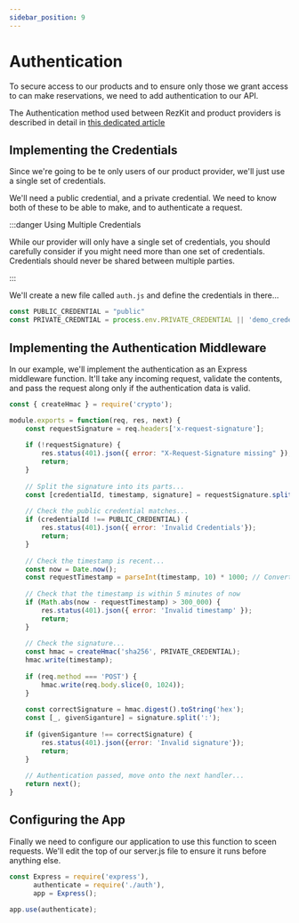 ```yaml
---
sidebar_position: 9
---
```


# Authentication

To secure access to our products and to ensure only those we grant access to can make reservations,
we need to add authentication to our API.

The Authentication method used between RezKit and product providers is described in detail
in [this dedicated article][auth-spec]

## Implementing the Credentials

Since we're going to be te only users of our product provider, we'll just use a single set of
credentials.

We'll need a public credential, and a private credential. We need to know both of these to be
able to make, and to authenticate a request.

:::danger Using Multiple Credentials

While our provider will only have a single set of credentials, you should carefully consider
if you might need more than one set of credentials.
Credentials should never be shared between multiple parties.

:::

We'll create a new file called `auth.js` and define the credentials in there...

```javascript title="auth.js"
const PUBLIC_CREDENTIAL = "public"
const PRIVATE_CREDNTIAL = process.env.PRIVATE_CREDENTIAL || 'demo_credential';
```

## Implementing the Authentication Middleware

In our example, we'll implement the authentication as an Express middleware function.
It'll take any incoming request, validate the contents, and pass the request along only if
the authentication data is valid.

```javascript
const { createHmac } = require('crypto');

module.exports = function(req, res, next) {
    const requestSignature = req.headers['x-request-signature'];
    
    if (!requestSignature) {
        res.status(401).json({ error: "X-Request-Signature missing" });
        return;
    }
    
    // Split the signature into its parts...
    const [credentialId, timestamp, signature] = requestSignature.split(' ');
    
    // Check the public credential matches...
    if (credentialId !== PUBLIC_CREDENTIAL) {
        res.status(401).json({ error: 'Invalid Credentials'});
        return;
    }
    
    // Check the timestamp is recent...
    const now = Date.now();
    const requestTimestamp = parseInt(timestamp, 10) * 1000; // Convert timestamp to milliseconds...
    
    // Check that the timestamp is within 5 minutes of now
    if (Math.abs(now - requestTimestamp) > 300_000) {
        res.status(401).json({ error: 'Invalid timestamp' });     
        return;
    }
    
    // Check the signature...
    const hmac = createHmac('sha256', PRIVATE_CREDENTIAL);
    hmac.write(timestamp);
    
    if (req.method === 'POST') {
        hmac.write(req.body.slice(0, 1024));
    }
    
    const correctSignature = hmac.digest().toString('hex');
    const [_, givenSiganture] = signature.split(':');
    
    if (givenSiganture !== correctSignature) {
        res.status(401).json({error: 'Invalid signature'});
        return;
    }
    
    // Authentication passed, move onto the next handler...
    return next();
}
```

## Configuring the App

Finally we need to configure our application to use this function to sceen requests. We'll edit the top of our
server.js file to ensure it runs before anything else.

```javascript title="server.js"
const Express = require('express'),
      authenticate = require('./auth'),
      app = Express();
      
app.use(authenticate);
```

[auth-spec]: /docs/product-provider/authentication
